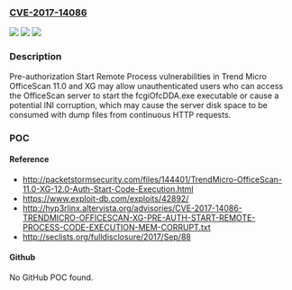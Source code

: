 ### [CVE-2017-14086](https://cve.mitre.org/cgi-bin/cvename.cgi?name=CVE-2017-14086)
![](https://img.shields.io/static/v1?label=Product&message=Trend%20Micro%20OfficeScan&color=blue)
![](https://img.shields.io/static/v1?label=Version&message=n%2Fa&color=blue)
![](https://img.shields.io/static/v1?label=Vulnerability&message=Pre-authorization%20Start%20Remote%20Process&color=brighgreen)

### Description

Pre-authorization Start Remote Process vulnerabilities in Trend Micro OfficeScan 11.0 and XG may allow unauthenticated users who can access the OfficeScan server to start the fcgiOfcDDA.exe executable or cause a potential INI corruption, which may cause the server disk space to be consumed with dump files from continuous HTTP requests.

### POC

#### Reference
- http://packetstormsecurity.com/files/144401/TrendMicro-OfficeScan-11.0-XG-12.0-Auth-Start-Code-Execution.html
- https://www.exploit-db.com/exploits/42892/
- http://hyp3rlinx.altervista.org/advisories/CVE-2017-14086-TRENDMICRO-OFFICESCAN-XG-PRE-AUTH-START-REMOTE-PROCESS-CODE-EXECUTION-MEM-CORRUPT.txt
- http://seclists.org/fulldisclosure/2017/Sep/88

#### Github
No GitHub POC found.


